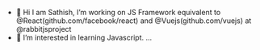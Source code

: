 - 👋 Hi I am Sathish, I’m working on JS Framework equivalent to @React(github.com/facebook/react) and @Vuejs(github.com/vuejs) at @rabbitjsproject 
- 👀 I’m interested in learning Javascript.
...

<!---
rabbitjsproject/rabbitjsproject is a ✨ special ✨ repository because its `README.md` (this file) appears on your GitHub profile.
You can click the Preview link to take a look at your changes.
--->
